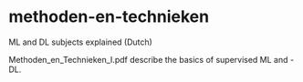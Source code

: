 # methoden-en-technieken
ML and DL subjects explained (Dutch)

Methoden_en_Technieken_I.pdf describe the basics of supervised ML and -DL.
